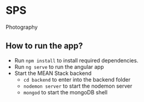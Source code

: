# SPS
Photography
## How to run the app?
- Run `npm install` to install required dependencies.
- Run `ng serve` to run the angular app
- Start the MEAN Stack backend
  - `cd backend` to enter into the backend folder
  - `nodemon server` to start the nodemon server
  - `mongod` to start the mongoDB shell
